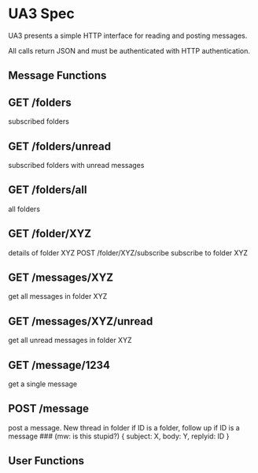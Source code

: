 UA3 Spec
========

UA3 presents a simple HTTP interface for reading and posting messages.

All calls return JSON and must be authenticated with HTTP authentication.

Message Functions
-----------------

## GET /folders
subscribed folders

## GET /folders/unread
subscribed folders with unread messages

## GET /folders/all
all folders

## GET /folder/XYZ
details of folder XYZ  POST /folder/XYZ/subscribe  subscribe to folder XYZ

## GET /messages/XYZ
get all messages in folder XYZ

## GET /messages/XYZ/unread
get all unread messages in folder XYZ

## GET /message/1234
get a single message

## POST /message
post a message. New thread in folder if ID is a folder, follow up if ID is a message ### (mw: is this stupid?)
{ subject: X, body: Y, replyid: ID }

User Functions
--------------

